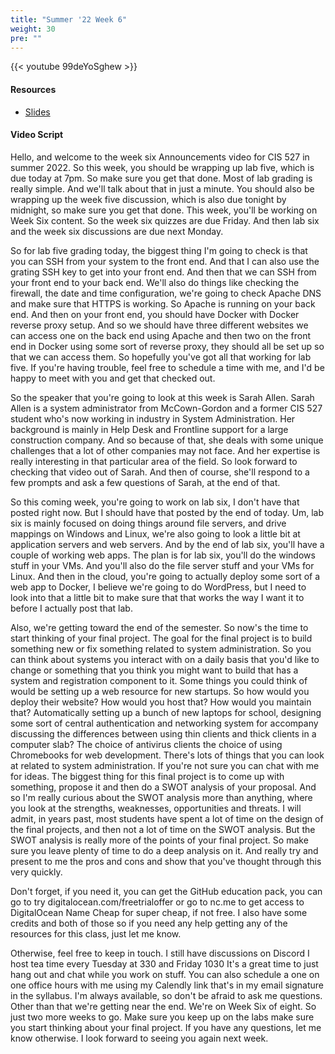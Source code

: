 ```yaml
---
title: "Summer '22 Week 6"
weight: 30
pre: ""
---
```


{{< youtube 99deYoSghew >}}

#### Resources

* <a href="slides" target="_blank">Slides</a>

#### Video Script

Hello, and welcome to the week six Announcements video for CIS 527 in summer 2022. So this week, you should be wrapping up lab five, which is due today at 7pm. So make sure you get that done. Most of lab grading is really simple. And we'll talk about that in just a minute. You should also be wrapping up the week five discussion, which is also due tonight by midnight, so make sure you get that done. This week, you'll be working on Week Six content. So the week six quizzes are due Friday. And then lab six and the week six discussions are due next Monday. 

So for lab five grading today, the biggest thing I'm going to check is that you can SSH from your system to the front end. And that I can also use the grating SSH key to get into your front end. And then that we can SSH from your front end to your back end. We'll also do things like checking the firewall, the date and time configuration, we're going to check Apache DNS and make sure that HTTPS is working. So Apache is running on your back end. And then on your front end, you should have Docker with Docker reverse proxy setup. And so we should have three different websites we can access one on the back end using Apache and then two on the front end in Docker using some sort of reverse proxy, they should all be set up so that we can access them. So hopefully you've got all that working for lab five. If you're having trouble, feel free to schedule a time with me, and I'd be happy to meet with you and get that checked out. 

So the speaker that you're going to look at this week is Sarah Allen. Sarah Allen is a system administrator from McCown-Gordon and a former CIS 527 student who's now working in industry in System Administration. Her background is mainly in Help Desk and Frontline support for a large construction company. And so because of that, she deals with some unique challenges that a lot of other companies may not face. And her expertise is really interesting in that particular area of the field. So look forward to checking that video out of Sarah. And then of course, she'll respond to a few prompts and ask a few questions of Sarah, at the end of that. 

So this coming week, you're going to work on lab six, I don't have that posted right now. But I should have that posted by the end of today. Um, lab six is mainly focused on doing things around file servers, and drive mappings on Windows and Linux, we're also going to look a little bit at application servers and web servers. And by the end of lab six, you'll have a couple of working web apps. The plan is for lab six, you'll do the windows stuff in your VMs. And you'll also do the file server stuff and your VMs for Linux. And then in the cloud, you're going to actually deploy some sort of a web app to Docker, I believe we're going to do WordPress, but I need to look into that a little bit to make sure that that works the way I want it to before I actually post that lab. 

Also, we're getting toward the end of the semester. So now's the time to start thinking of your final project. The goal for the final project is to build something new or fix something related to system administration. So you can think about systems you interact with on a daily basis that you'd like to change or something that you think you might want to build that has a system and registration component to it. Some things you could think of would be setting up a web resource for new startups. So how would you deploy their website? How would you host that? How would you maintain that? Automatically setting up a bunch of new laptops for school, designing some sort of central authentication and networking system for accompany discussing the differences between using thin clients and thick clients in a computer slab? The choice of antivirus clients the choice of using Chromebooks for web development. There's lots of things that you can look at related to system administration. If you're not sure you can chat with me for ideas. The biggest thing for this final project is to come up with something, propose it and then do a SWOT analysis of your proposal. And so I'm really curious about the SWOT analysis more than anything, where you look at the strengths, weaknesses, opportunities and threats. I will admit, in years past, most students have spent a lot of time on the design of the final projects, and then not a lot of time on the SWOT analysis. But the SWOT analysis is really more of the points of your final project. So make sure you leave plenty of time to do a deep analysis on it. And really try and present to me the pros and cons and show that you've thought through this very quickly. 

Don't forget, if you need it, you can get the GitHub education pack, you can go to try digitalocean.com/freetrialoffer or go to nc.me to get access to DigitalOcean Name Cheap for super cheap, if not free. I also have some credits and both of those so if you need any help getting any of the resources for this class, just let me know. 

Otherwise, feel free to keep in touch. I still have discussions on Discord I host tea time every Tuesday at 330 and Friday 1030 It's a great time to just hang out and chat while you work on stuff. You can also schedule a one on one office hours with me using my Calendly link that's in my email signature in the syllabus. I'm always available, so don't be afraid to ask me questions. Other than that we're getting near the end. We're on Week Six of eight. So just two more weeks to go. Make sure you keep up on the labs make sure you start thinking about your final project. If you have any questions, let me know otherwise. I look forward to seeing you again next week. 

